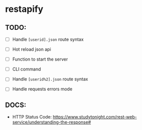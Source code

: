 # restapify

## TODO:

- [ ] Handle `[userid].json` route syntax
- [ ] Hot reload json api
- [ ] Function to start the server
- [ ] CLI command
- [ ] Handle `[userid%2].json` route syntax
- [ ] Handle requests errors mode


## DOCS:

- HTTP Status Code: https://www.studytonight.com/rest-web-service/understanding-the-response#
